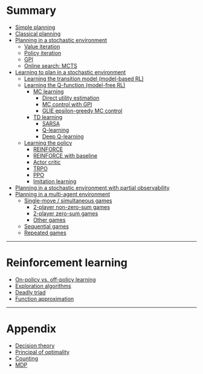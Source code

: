 # Summary

- [Simple planning](./simple-planning.md)
- [Classical planning](./classical-planning.md)
- [Planning in a stochastic environment](./planning-in-a-stochastic-environment.md)
    - [Value iteration](./value-iteration.md)
    - [Policy iteration](./policy-iteration.md)
    - [GPI](./gpi.md)
    - [Online search: MCTS](./mcts.md)
- [Learning to plan in a stochastic environment](./learning-to-plan-in-a-stochastic-environment.md)
    - [Learning the transition model (model-based RL)]()
    - [Learning the Q-function (model-free RL)]()
        - [MC learning]()
            - [Direct utility estimation]()
            - [MC control with GPI]()
            - [GLIE epsilon-greedy MC control]()
        - [TD learning]()
            - [SARSA](./sarsa.md)
            - [Q-learning](./q-learning.md)
            - [Deep Q-learning](./deep-q-learning.md)
    - [Learning the policy](./learning-the-policy.md)
        - [REINFORCE](./reinforce.md)
        - [REINFORCE with baseline](./reinforce-with-baseline.md)
        - [Actor critic](./actor-critic.md)
        - [TRPO](./trpo.md)
        - [PPO](./ppo.md)
        - [Imitation learning](./imitation-learning.md)
- [Planning in a stochastic environment with partial observability](./planning-in-a-stochastic-environment-with-partial-observability.md)
- [Planning in a multi-agent environment](./planning-in-a-multi-agent-environment.md)
    - [Single-move / simultaneous games](./single-move-games.md)
        - [2-player non-zero-sum games](./2-player-non-zero-sum-games.md)
        - [2-player zero-sum games]()
        - [Other games](./other-games.md)
    - [Sequential games](./sequential-games.md)
    - [Repeated games](./repeated-games.md)

---

# Reinforcement learning

- [On-policy vs. off-policy learning](./on-vs-off-policy-learning.md)
- [Exploration algorithms](./exploration-algorithms.md)
- [Deadly triad](./deadly-triad.md)
- [Function approximation](./function-approximation.md)

---

# Appendix

- [Decision theory](./decision-theory.md)
- [Principal of optimality](./principal-of-optimality.md)
- [Counting](./counting.md)
- [MDP](./mdp.md)
